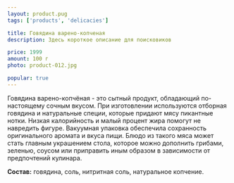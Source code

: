 ```yaml
---
layout: product.pug
tags: ['products', 'delicacies']

title: Говядина варено-копченая
description: Здесь короткое описание для поисковиков

price: 1999
amount: 100 г
photo: product-012.jpg

popular: true
---
```


Говядина варено-копчёная - это сытный продукт, обладающий по-настоящему сочным вкусом. 
При изготовлении используются отборная говядина и натуральные специи, которые придают мясу пикантные нотки. Низкая калорийность и малый процент жира помогут не навредить фигуре. Вакуумная упаковка обеспечила сохранность оригинального аромата и вкуса пищи. Блюдо из такого мяса может стать главным украшением стола, которое можно дополнить грибами, зеленью, соусом или приправить иным образом в зависимости от предпочтений кулинара.

**Состав:** говядина, соль, нитритная соль, натуральное копчение.